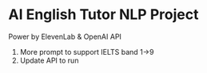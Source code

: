 # AI English Tutor NLP Project
 Power by ElevenLab & OpenAI API
1. More prompt to support IELTS band 1->9
2. Update API to run 
